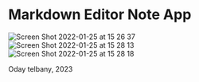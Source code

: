 # Markdown Editor Note App


![Screen Shot 2022-01-25 at 15 26 37](https://user-images.githubusercontent.com/67378210/150995835-c2c7e533-6264-42e9-81f8-e9b2f14a2b51.png)
![Screen Shot 2022-01-25 at 15 28 13](https://user-images.githubusercontent.com/67378210/150995969-a6ca54cd-fd19-4a9a-92a2-1c4232515c0f.png)
![Screen Shot 2022-01-25 at 15 28 18](https://user-images.githubusercontent.com/67378210/150996037-3d2eee68-dfe4-4a89-b385-e851e62b3861.png)



Oday telbany, 2023

